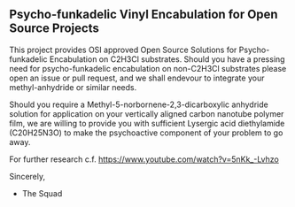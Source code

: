 Psycho-funkadelic Vinyl Encabulation for Open Source Projects
-------------------------------------------------------------

This project provides OSI approved Open Source Solutions for Psycho-funkadelic Encabulation on C2H3Cl substrates.
Should you have a pressing need for psycho-funkadelic encabulation on non-C2H3Cl substrates please open an issue or 
pull request, and we shall endevour to integrate your methyl-anhydride or similar needs.

Should you require a Methyl-5-norbornene-2,3-dicarboxylic anhydride solution for application on your vertically 
aligned carbon nanotube polymer film, we are willing to provide you with sufficient Lysergic acid diethylamide (C20H25N3O)
to make the psychoactive component of your problem to go away.

For further research c.f. https://www.youtube.com/watch?v=5nKk_-Lvhzo

Sincerely,

- The Squad
